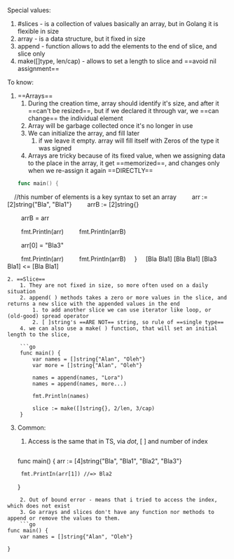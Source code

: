 Special values: 
1. #slices - is a collection of values basically an array, but in Golang it is flexible in size
2. array - is a data structure, but it fixed in size 
3. append - function allows to add the elements to the end of slice, and slice only
4. make([]type, len/cap) - allows to set a length to slice and ==avoid nil assignment== 

To know: 
1. ==Arrays== 
	1. During the creation time, array should identify it's size, and after it ==can't be resized==, but if we declared it through var, we ==can change== the individual element
	2. Array will be garbage collected once it's no longer in use
	3. We can initialize the array, and fill later
		1. if we  leave it empty. array will fill itself with Zeros of the type it was signed 
	4. Arrays are tricky because of its fixed value, when we assigning data to the place in the array, it get ==memorized==, and changes only when we re-assign it again ==DIRECTLY==
	```go
	func main() {
    //this number of elements is a key syntax to set an array
        arr := [2]string{"Bla", "Bla1"}
        arrB := [2]string{}

        arrB = arr

        fmt.Println(arr)
        fmt.Println(arrB)

        arr[0] = "Bla3"

        fmt.Println(arr)
        fmt.Println(arrB)
    }
    
		[Bla Bla1]
		[Bla Bla1]
		[Bla3 Bla1] <=
		[Bla Bla1]
```
2. ==Slice== 
	1. They are not fixed in size, so more often used on a daily situation 
	2. append( ) methods takes a zero or more values in the slice, and returns a new slice with the appended values in the end
		1. to add another slice we can use iterator like loop, or (old-good) spread operator
		2. [ ]string's ==ARE NOT== string, so rule of ==single type== 
	4. we can also use a make( ) function, that will set an initial length to the slice, 

	```go
	func main() {
	    var names = []string{"Alan", "Oleh"}
	    var more = []string{"Alan", "Oleh"}
	
	    names = append(names, "Lora")
	    names = append(names, more...)
	
	    fmt.Println(names)

		slice := make([]string{}, 2/len, 3/cap)
	}
```

3. Common:
	1. Access is the same that in TS, via *dot*, [ ] and number of index
		```go
	func main() {
		arr := [4]string{"Bla", "Bla1", "Bla2", "Bla3"}
	
		fmt.PrintIn(arr[1]) //=> Bla2
	}
```
	2. Out of bound error - means that i tried to access the index, which does not exist 
	3. Go arrays and slices don't have any function nor methods to append or remove the values to them.
	```go
func main() {
	var names = []string{"Alan", "Oleh"}
	
}
```